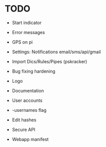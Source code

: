 # TODO

- Start indicator

- Error messages
- GPS on pi
- Settings: Notifications email/sms/api/gmail
- Import Dics/Rules/Pipes (pskracker)
- Bug fixing hardening
- Logo
- Documentation
- User accounts
- -usernames flag
- Edit hashes
- Secure API
- Webapp manifest
